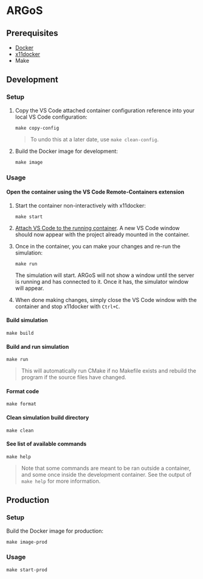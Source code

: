 # ARGoS

## Prerequisites

- [Docker](https://docs.docker.com/engine/install/)
- [x11docker](https://github.com/mviereck/x11docker)
- Make

## Development

### Setup

1. Copy the VS Code attached container configuration reference into your local VS Code configuration:

    ```
    make copy-config
    ```

    > To undo this at a later date, use `make clean-config`.

2. Build the Docker image for development:

    ```
    make image
    ```

### Usage

#### Open the container using the VS Code Remote-Containers extension

1. Start the container non-interactively with x11docker:

    ```
    make start
    ```

2. [Attach VS Code to the running container](https://code.visualstudio.com/docs/remote/attach-container). A new VS Code window should now appear with the project already mounted in the container.

3. Once in the container, you can make your changes and re-run the simulation:

    ```
    make run
    ```

    The simulation will start. ARGoS will not show a window until the server is running and has connected to it. Once it has, the simulator window will appear.

4. When done making changes, simply close the VS Code window with the container and stop x11docker with `Ctrl+C`.

#### Build simulation
```
make build
```

#### Build and run simulation
```
make run
```

> This will automatically run CMake if no Makefile exists and rebuild the program if the source files have changed.

#### Format code
```
make format
```

#### Clean simulation build directory
```
make clean
```

#### See list of available commands

```
make help
```

> Note that some commands are meant to be ran outside a container, and some once inside the development container. See the output of `make help` for more information.

## Production

### Setup

Build the Docker image for production:
```
make image-prod
```

### Usage
```
make start-prod
```

